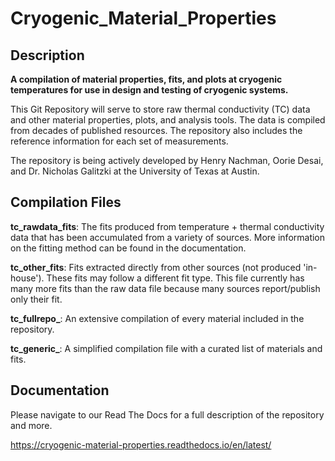 # Cryogenic_Material_Properties
## Description
**A compilation of material properties, fits, and plots at cryogenic temperatures for use in design and testing of cryogenic systems.**

This Git Repository will serve to store raw thermal conductivity (TC) data and other material properties, plots, and analysis tools. The data is compiled from decades of published resources. The repository also includes the reference information for each set of measurements. 

The repository is being actively developed by Henry Nachman, Oorie Desai, and Dr. Nicholas Galitzki at the University of Texas at Austin.

## Compilation Files
**tc_rawdata_fits**: The fits produced from temperature + thermal conductivity data that has been accumulated from a variety of sources. More information on the fitting method can be found in the documentation.

**tc_other_fits**: Fits extracted directly from other sources (not produced 'in-house'). These fits may follow a different fit type. This file currently has many more fits than the raw data file because many sources report/publish only their fit.

**tc_fullrepo_**: An extensive compilation of every material included in the repository. 

**tc_generic_**: A simplified compilation file with a curated list of materials and fits.


## Documentation

Please navigate to our Read The Docs for a full description of the repository and more.

https://cryogenic-material-properties.readthedocs.io/en/latest/

